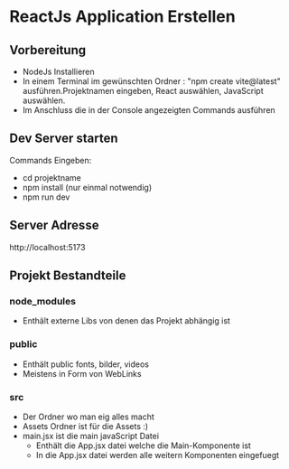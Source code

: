 # ReactJs Application Erstellen

## Vorbereitung
* NodeJs Installieren
* In einem Terminal im gewünschten Ordner : "npm create vite@latest" ausführen.Projektnamen eingeben, React auswählen, JavaScript auswählen. 
* Im Anschluss die in der Console angezeigten Commands ausführen

## Dev Server starten
Commands Eingeben:
* cd projektname
* npm install (nur einmal notwendig)
* npm run dev

## Server Adresse 
http://localhost:5173

## Projekt Bestandteile

### node_modules
* Enthält externe Libs von denen das Projekt abhängig ist

### public
* Enthält public fonts, bilder, videos
* Meistens in Form von WebLinks

### src
* Der Ordner wo man eig alles macht
* Assets Ordner ist für die Assets :)
* main.jsx ist die main javaScript Datei
    * Enthält die App.jsx datei welche die Main-Komponente ist
    * In die App.jsx datei werden alle weitern Komponenten eingefuegt
